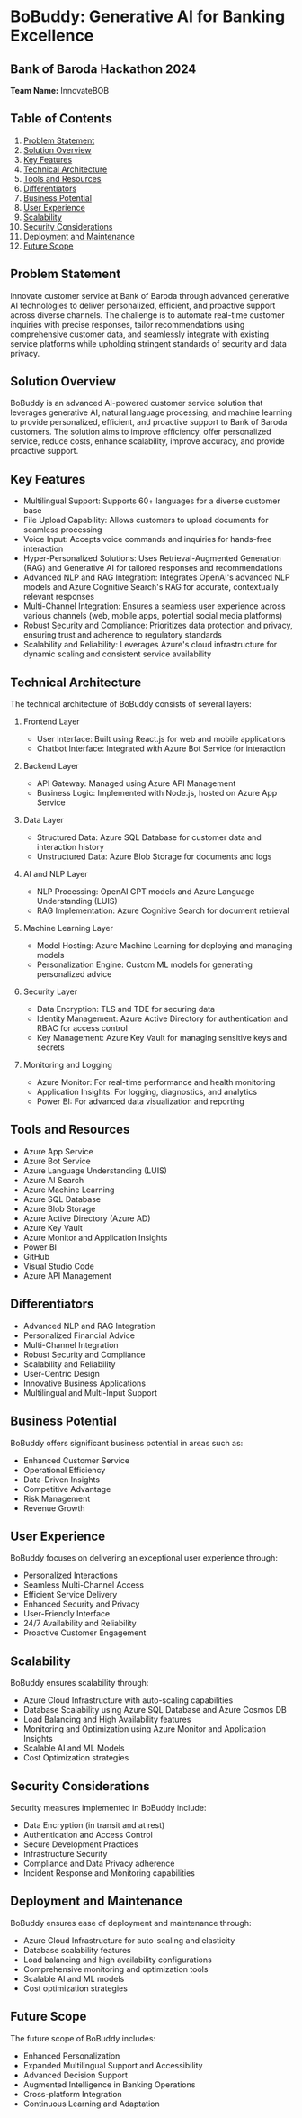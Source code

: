 # BoBuddy: Generative AI for Banking Excellence

## Bank of Baroda Hackathon 2024

**Team Name:** InnovateBOB

## Table of Contents

1. [Problem Statement](#problem-statement)
2. [Solution Overview](#solution-overview)
3. [Key Features](#key-features)
4. [Technical Architecture](#technical-architecture)
5. [Tools and Resources](#tools-and-resources)
6. [Differentiators](#differentiators)
7. [Business Potential](#business-potential)
8. [User Experience](#user-experience)
9. [Scalability](#scalability)
10. [Security Considerations](#security-considerations)
11. [Deployment and Maintenance](#deployment-and-maintenance)
12. [Future Scope](#future-scope)

## Problem Statement

Innovate customer service at Bank of Baroda through advanced generative AI technologies to deliver personalized, efficient, and proactive support across diverse channels. The challenge is to automate real-time customer inquiries with precise responses, tailor recommendations using comprehensive customer data, and seamlessly integrate with existing service platforms while upholding stringent standards of security and data privacy.

## Solution Overview

BoBuddy is an advanced AI-powered customer service solution that leverages generative AI, natural language processing, and machine learning to provide personalized, efficient, and proactive support to Bank of Baroda customers. The solution aims to improve efficiency, offer personalized service, reduce costs, enhance scalability, improve accuracy, and provide proactive support.

## Key Features

- Multilingual Support: Supports 60+ languages for a diverse customer base
- File Upload Capability: Allows customers to upload documents for seamless processing
- Voice Input: Accepts voice commands and inquiries for hands-free interaction
- Hyper-Personalized Solutions: Uses Retrieval-Augmented Generation (RAG) and Generative AI for tailored responses and recommendations
- Advanced NLP and RAG Integration: Integrates OpenAI's advanced NLP models and Azure Cognitive Search's RAG for accurate, contextually relevant responses
- Multi-Channel Integration: Ensures a seamless user experience across various channels (web, mobile apps, potential social media platforms)
- Robust Security and Compliance: Prioritizes data protection and privacy, ensuring trust and adherence to regulatory standards
- Scalability and Reliability: Leverages Azure's cloud infrastructure for dynamic scaling and consistent service availability

## Technical Architecture

The technical architecture of BoBuddy consists of several layers:

1. Frontend Layer
   - User Interface: Built using React.js for web and mobile applications
   - Chatbot Interface: Integrated with Azure Bot Service for interaction

2. Backend Layer
   - API Gateway: Managed using Azure API Management
   - Business Logic: Implemented with Node.js, hosted on Azure App Service

3. Data Layer
   - Structured Data: Azure SQL Database for customer data and interaction history
   - Unstructured Data: Azure Blob Storage for documents and logs

4. AI and NLP Layer
   - NLP Processing: OpenAI GPT models and Azure Language Understanding (LUIS)
   - RAG Implementation: Azure Cognitive Search for document retrieval

5. Machine Learning Layer
   - Model Hosting: Azure Machine Learning for deploying and managing models
   - Personalization Engine: Custom ML models for generating personalized advice

6. Security Layer
   - Data Encryption: TLS and TDE for securing data
   - Identity Management: Azure Active Directory for authentication and RBAC for access control
   - Key Management: Azure Key Vault for managing sensitive keys and secrets

7. Monitoring and Logging
   - Azure Monitor: For real-time performance and health monitoring
   - Application Insights: For logging, diagnostics, and analytics
   - Power BI: For advanced data visualization and reporting

## Tools and Resources

- Azure App Service
- Azure Bot Service
- Azure Language Understanding (LUIS)
- Azure AI Search
- Azure Machine Learning
- Azure SQL Database
- Azure Blob Storage
- Azure Active Directory (Azure AD)
- Azure Key Vault
- Azure Monitor and Application Insights
- Power BI
- GitHub
- Visual Studio Code
- Azure API Management

## Differentiators

- Advanced NLP and RAG Integration
- Personalized Financial Advice
- Multi-Channel Integration
- Robust Security and Compliance
- Scalability and Reliability
- User-Centric Design
- Innovative Business Applications
- Multilingual and Multi-Input Support

## Business Potential

BoBuddy offers significant business potential in areas such as:

- Enhanced Customer Service
- Operational Efficiency
- Data-Driven Insights
- Competitive Advantage
- Risk Management
- Revenue Growth

## User Experience

BoBuddy focuses on delivering an exceptional user experience through:

- Personalized Interactions
- Seamless Multi-Channel Access
- Efficient Service Delivery
- Enhanced Security and Privacy
- User-Friendly Interface
- 24/7 Availability and Reliability
- Proactive Customer Engagement

## Scalability

BoBuddy ensures scalability through:

- Azure Cloud Infrastructure with auto-scaling capabilities
- Database Scalability using Azure SQL Database and Azure Cosmos DB
- Load Balancing and High Availability features
- Monitoring and Optimization using Azure Monitor and Application Insights
- Scalable AI and ML Models
- Cost Optimization strategies

## Security Considerations

Security measures implemented in BoBuddy include:

- Data Encryption (in transit and at rest)
- Authentication and Access Control
- Secure Development Practices
- Infrastructure Security
- Compliance and Data Privacy adherence
- Incident Response and Monitoring capabilities

## Deployment and Maintenance

BoBuddy ensures ease of deployment and maintenance through:

- Azure Cloud Infrastructure for auto-scaling and elasticity
- Database scalability features
- Load balancing and high availability configurations
- Comprehensive monitoring and optimization tools
- Scalable AI and ML models
- Cost optimization strategies

## Future Scope

The future scope of BoBuddy includes:

- Enhanced Personalization
- Expanded Multilingual Support and Accessibility
- Advanced Decision Support
- Augmented Intelligence in Banking Operations
- Cross-platform Integration
- Continuous Learning and Adaptation
